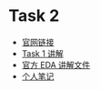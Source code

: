 # Task 2

- [官网链接](https://datawhaler.feishu.cn/wiki/VPC6wDI8Si31ZCkKknVcqWftnEf)
- [Task 1 讲解](https://www.bilibili.com/video/BV17142187BZ/?spm_id_from=333.1007.top_right_bar_window_dynamic.content.click&vd_source=b6823bc44ae781b7c43717114fe04aad)
- [官方 EDA 讲解文件](./EDA.ipynb)
- [个人笔记](./notes.ipynb)

